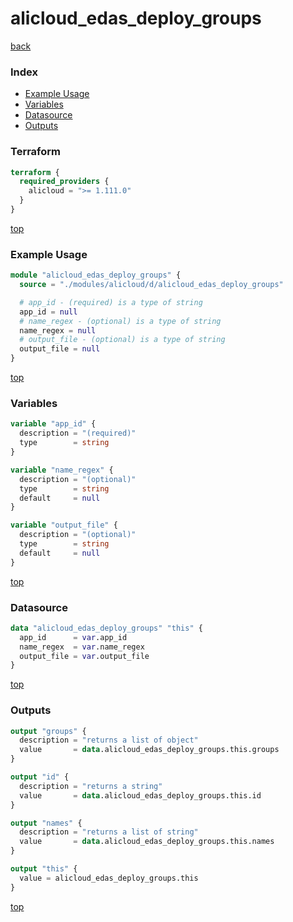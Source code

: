 # alicloud_edas_deploy_groups

[back](../alicloud.md)

### Index

- [Example Usage](#example-usage)
- [Variables](#variables)
- [Datasource](#datasource)
- [Outputs](#outputs)

### Terraform

```terraform
terraform {
  required_providers {
    alicloud = ">= 1.111.0"
  }
}
```

[top](#index)

### Example Usage

```terraform
module "alicloud_edas_deploy_groups" {
  source = "./modules/alicloud/d/alicloud_edas_deploy_groups"

  # app_id - (required) is a type of string
  app_id = null
  # name_regex - (optional) is a type of string
  name_regex = null
  # output_file - (optional) is a type of string
  output_file = null
}
```

[top](#index)

### Variables

```terraform
variable "app_id" {
  description = "(required)"
  type        = string
}

variable "name_regex" {
  description = "(optional)"
  type        = string
  default     = null
}

variable "output_file" {
  description = "(optional)"
  type        = string
  default     = null
}
```

[top](#index)

### Datasource

```terraform
data "alicloud_edas_deploy_groups" "this" {
  app_id      = var.app_id
  name_regex  = var.name_regex
  output_file = var.output_file
}
```

[top](#index)

### Outputs

```terraform
output "groups" {
  description = "returns a list of object"
  value       = data.alicloud_edas_deploy_groups.this.groups
}

output "id" {
  description = "returns a string"
  value       = data.alicloud_edas_deploy_groups.this.id
}

output "names" {
  description = "returns a list of string"
  value       = data.alicloud_edas_deploy_groups.this.names
}

output "this" {
  value = alicloud_edas_deploy_groups.this
}
```

[top](#index)